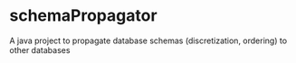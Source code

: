 # schemaPropagator
A java project to propagate database schemas (discretization, ordering) to other databases

